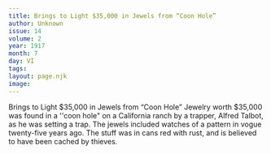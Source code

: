 ```yaml
---
title: Brings to Light $35,000 in Jewels from “Coon Hole”
author: Unknown
issue: 14
volume: 2
year: 1917
month: 7
day: VI
tags:
layout: page.njk
image:
---
```

Brings to Light $35,000 in Jewels from “Coon Hole”   Jewelry worth $35,000 was found in a ''coon hole" on a California ranch by a trapper, Alfred Talbot, as he was setting a trap. The jewels included watches of a pattern in vogue twenty-five years ago. The stuff was in cans red with rust, and is believed to have been cached by thieves.   

